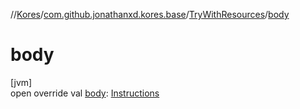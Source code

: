 //[Kores](../../../index.md)/[com.github.jonathanxd.kores.base](../index.md)/[TryWithResources](index.md)/[body](body.md)

# body

[jvm]\
open override val [body](body.md): [Instructions](../../com.github.jonathanxd.kores/-instructions/index.md)
